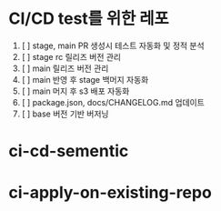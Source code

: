 # CI/CD test를 위한 레포

1. [ ] stage, main PR 생성시 테스트 자동화 및 정적 분석
2. [ ] stage rc 릴리즈 버전 관리
3. [ ] main 릴리즈 버전 관리
4. [ ] main 반영 후 stage 백머지 자동화
5. [ ] main 머지 후 s3 배포 자동화
6. [ ] package.json, docs/CHANGELOG.md 업데이트
7. [ ] base 버전 기반 버저닝
# ci-cd-sementic
# ci-apply-on-existing-repo
